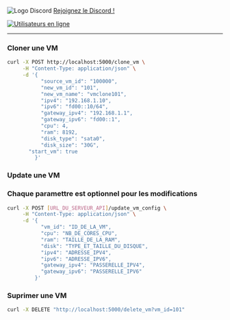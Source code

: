 ![Logo Discord](https://zupimages.net/up/23/26/rumo.png)
[Rejoignez le Discord !](https://discord.gg/rSfTxaW)

[![Utilisateurs en ligne](https://img.shields.io/discord/347412941630341121?style=flat-square&logo=discord&colorB=7289DA)](https://discord.gg/347412941630341121)

---
### Cloner une VM
```bash
curl -X POST http://localhost:5000/clone_vm \
     -H "Content-Type: application/json" \
     -d '{
           "source_vm_id": "100000",
           "new_vm_id": "101",
           "new_vm_name": "vmclone101",
           "ipv4": "192.168.1.10",
           "ipv6": "fd00::10/64",
           "gateway_ipv4": "192.168.1.1",
           "gateway_ipv6": "fd00::1",
           "cpu": 4,
           "ram": 8192,
           "disk_type": "sata0",
           "disk_size": "30G",
	   "start_vm": true
         }'
```

### Update une VM
### Chaque paramettre est optionnel pour les modifications
```bash
curl -X POST [URL_DU_SERVEUR_API]/update_vm_config \
     -H "Content-Type: application/json" \
     -d '{
           "vm_id": "ID_DE_LA_VM",
           "cpu": "NB_DE_CORES_CPU",
           "ram": "TAILLE_DE_LA_RAM",
           "disk": "TYPE_ET_TAILLE_DU_DISQUE",
           "ipv4": "ADRESSE_IPV4",
           "ipv6": "ADRESSE_IPV6",
           "gateway_ipv4": "PASSERELLE_IPV4",
           "gateway_ipv6": "PASSERELLE_IPV6"
         }'
```



### Suprimer une VM
```bash
curl -X DELETE "http://localhost:5000/delete_vm?vm_id=101"
```